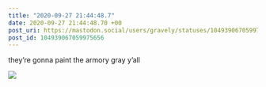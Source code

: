 ```yaml
---
title: "2020-09-27 21:44:48.7"
date: 2020-09-27 21:44:48.70 +00
post_uri: https://mastodon.social/users/gravely/statuses/104939067059975656
post_id: 104939067059975656
---
```

they’re gonna paint the armory gray y’all


![](/images/104939067022930528.jpg)


